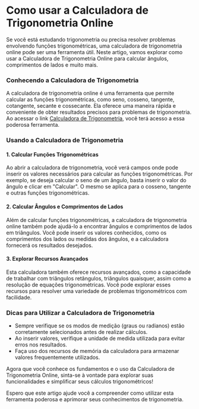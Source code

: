 Como usar a Calculadora de Trigonometria Online
===============================================

Se você está estudando trigonometria ou precisa resolver problemas envolvendo funções trigonométricas, uma calculadora de trigonometria online pode ser uma ferramenta útil. Neste artigo, vamos explorar como usar a Calculadora de Trigonometria Online para calcular ângulos, comprimentos de lados e muito mais.

### Conhecendo a Calculadora de Trigonometria

A calculadora de trigonometria online é uma ferramenta que permite calcular as funções trigonométricas, como seno, cosseno, tangente, cotangente, secante e cossecante. Ela oferece uma maneira rápida e conveniente de obter resultados precisos para problemas de trigonometria. Ao acessar o link [Calculadora de Trigonometria](https://www.onlinecalculatorsfree.com/pt/math/trigonometry-calculator.html), você terá acesso a essa poderosa ferramenta.

### Usando a Calculadora de Trigonometria

#### 1. Calcular Funções Trigonométricas

Ao abrir a calculadora de trigonometria, você verá campos onde pode inserir os valores necessários para calcular as funções trigonométricas. Por exemplo, se deseja calcular o seno de um ângulo, basta inserir o valor do ângulo e clicar em "Calcular". O mesmo se aplica para o cosseno, tangente e outras funções trigonométricas.

#### 2. Calcular Ângulos e Comprimentos de Lados

Além de calcular funções trigonométricas, a calculadora de trigonometria online também pode ajudá-lo a encontrar ângulos e comprimentos de lados em triângulos. Você pode inserir os valores conhecidos, como os comprimentos dos lados ou medidas dos ângulos, e a calculadora fornecerá os resultados desejados.

#### 3. Explorar Recursos Avançados

Esta calculadora também oferece recursos avançados, como a capacidade de trabalhar com triângulos retângulos, triângulos quaisquer, assim como a resolução de equações trigonométricas. Você pode explorar esses recursos para resolver uma variedade de problemas trigonométricos com facilidade.

### Dicas para Utilizar a Calculadora de Trigonometria

- Sempre verifique se os modos de medição (graus ou radianos) estão corretamente selecionados antes de realizar cálculos.
- Ao inserir valores, verifique a unidade de medida utilizada para evitar erros nos resultados.
- Faça uso dos recursos de memória da calculadora para armazenar valores frequentemente utilizados.

Agora que você conhece os fundamentos e o uso da Calculadora de Trigonometria Online, sinta-se à vontade para explorar suas funcionalidades e simplificar seus cálculos trigonométricos!

Espero que este artigo ajude você a compreender como utilizar esta ferramenta poderosa e aprimorar seus conhecimentos de trigonometria.